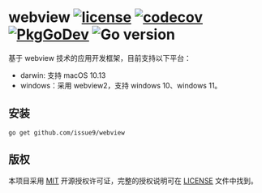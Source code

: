 webview
[![license](https://img.shields.io/badge/license-MIT-brightgreen.svg?style=flat)](https://opensource.org/licenses/MIT)
[![codecov](https://codecov.io/gh/issue9/webview/branch/master/graph/badge.svg)](https://codecov.io/gh/issue9/webview)
[![PkgGoDev](https://pkg.go.dev/badge/github.com/issue9/webview)](https://pkg.go.dev/github.com/issue9/webview)
![Go version](https://img.shields.io/github/go-mod/go-version/issue9/webview)
======


基于 webview 技术的应用开发框架，目前支持以下平台：

- darwin: 支持 macOS 10.13
- windows：采用 webview2，支持 windows 10、windows 11。

安装
----

```shell
go get github.com/issue9/webview
```

版权
----

本项目采用 [MIT](http://opensource.org/licenses/MIT) 开源授权许可证，完整的授权说明可在 [LICENSE](LICENSE) 文件中找到。